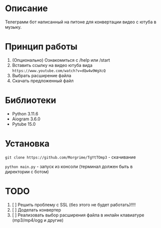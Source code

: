 # Описание
Телеграмм бот написанный на питоне для конвертации видео с ютуба в музыку. 

# Принцип работы
1. (Опционально) Ознакомиться с /help или /start
2. Вставить ссылку на видео ютуба вида `https://www.youtube.com/watch?v=dQw4w9WgXcQ`
3. Выбрать расширение файла
4. Скачать предложенный файл

# Библиотеки
- Python 3.11.6
- Aiogram 3.6.0
- Pytube 15.0

# Установка
`git clone https://github.com/Morgrime/TgYtTOmp3` - скачивание

`python main.py` - запуск из консоли (терминал должен быть в директории с ботом)

# TODO
1. [ ] Решить проблему с SSL (без этого не будет работать)!!!!
2. [ ] Доделать конвертер 
3. [ ] Реализовать выбор расширения файла в инлайн клавиатуре (mp3/mp4/ogg и другие)